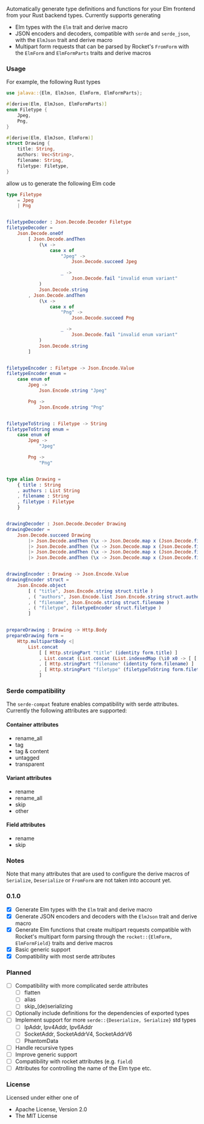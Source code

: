 Automatically generate type definitions and functions for your Elm frontend from your Rust backend types. Currently supports generating
- Elm types with the `Elm` trait and derive macro
- JSON encoders and decoders, compatible with `serde` and `serde_json`, with the `ElmJson` trait and derive macro
- Multipart form requests that can be parsed by Rocket's `FromForm` with the `ElmForm` and `ElmFormParts` traits and derive macros

### Usage
For example, the following Rust types
```rust
use jalava::{Elm, ElmJson, ElmForm, ElmFormParts};

#[derive(Elm, ElmJson, ElmFormParts)]
enum Filetype {
    Jpeg,
    Png,
}

#[derive(Elm, ElmJson, ElmForm)]
struct Drawing {
    title: String,
    authors: Vec<String>,
    filename: String,
    filetype: Filetype,
}
```
allow us to generate the following Elm code
```elm
type Filetype
    = Jpeg
    | Png


filetypeDecoder : Json.Decode.Decoder Filetype
filetypeDecoder =
    Json.Decode.oneOf
        [ Json.Decode.andThen
            (\x ->
                case x of
                    "Jpeg" ->
                        Json.Decode.succeed Jpeg

                    _ ->
                        Json.Decode.fail "invalid enum variant"
            )
            Json.Decode.string
        , Json.Decode.andThen
            (\x ->
                case x of
                    "Png" ->
                        Json.Decode.succeed Png

                    _ ->
                        Json.Decode.fail "invalid enum variant"
            )
            Json.Decode.string
        ]


filetypeEncoder : Filetype -> Json.Encode.Value
filetypeEncoder enum =
    case enum of
        Jpeg ->
            Json.Encode.string "Jpeg"

        Png ->
            Json.Encode.string "Png"


filetypeToString : Filetype -> String
filetypeToString enum =
    case enum of
        Jpeg ->
            "Jpeg"

        Png ->
            "Png"


type alias Drawing =
    { title : String
    , authors : List String
    , filename : String
    , filetype : Filetype
    }


drawingDecoder : Json.Decode.Decoder Drawing
drawingDecoder =
    Json.Decode.succeed Drawing
        |> Json.Decode.andThen (\x -> Json.Decode.map x (Json.Decode.field "title" Json.Decode.string))
        |> Json.Decode.andThen (\x -> Json.Decode.map x (Json.Decode.field "authors" (Json.Decode.list Json.Decode.string)))
        |> Json.Decode.andThen (\x -> Json.Decode.map x (Json.Decode.field "filename" Json.Decode.string))
        |> Json.Decode.andThen (\x -> Json.Decode.map x (Json.Decode.field "filetype" filetypeDecoder))


drawingEncoder : Drawing -> Json.Encode.Value
drawingEncoder struct =
    Json.Encode.object
        [ ( "title", Json.Encode.string struct.title )
        , ( "authors", Json.Encode.list Json.Encode.string struct.authors )
        , ( "filename", Json.Encode.string struct.filename )
        , ( "filetype", filetypeEncoder struct.filetype )
        ]


prepareDrawing : Drawing -> Http.Body
prepareDrawing form =
    Http.multipartBody <|
        List.concat
            [ [ Http.stringPart "title" (identity form.title) ]
            , List.concat (List.concat (List.indexedMap (\i0 x0 -> [ [ Http.stringPart "authors[" ++ String.fromInt i0 ++ "]" (identity x0) ] ]) (identity form.authors)))
            , [ Http.stringPart "filename" (identity form.filename) ]
            , [ Http.stringPart "filetype" (filetypeToString form.filetype) ]
            ]
```

### Serde compatibility
The `serde-compat` feature enables compatibility with serde attributes. Currently the following attributes are supported:
#### Container attributes
- rename_all
- tag
- tag & content
- untagged
- transparent
#### Variant attributes
- rename
- rename_all
- skip
- other
#### Field attributes
- rename
- skip

### Notes
Note that many attributes that are used to configure the derive macros of `Serialize`, `Deserialize` or `FromForm` are not taken into account yet.

### 0.1.0
- [x] Generate Elm types with the `Elm` trait and derive macro
- [x] Generate JSON encoders and decoders with the `ElmJson` trait and derive macro
- [x] Generate Elm functions that create multipart requests compatible with Rocket's multipart form parsing through the `rocket::{ElmForm, ElmFormField}` traits and derive macros
- [x] Basic generic support
- [x] Compatibility with most serde attributes

### Planned
- [ ] Compatibility with more complicated serde attributes
  - [ ] flatten
  - [ ] alias
  - [ ] skip_(de)serializing
- [ ] Optionally include definitions for the dependencies of exported types
- [ ] Implement support for more `serde::{Deserialize, Serialize}` std types
  - [ ] IpAddr, Ipv4Addr, Ipv6Addr
  - [ ] SocketAddr, SocketAddrV4, SocketAddrV6
  - [ ] PhantomData
- [ ] Handle recursive types
- [ ] Improve generic support
- [ ] Compatibility with rocket attributes (e.g. `field`)
- [ ] Attributes for controlling the name of the Elm type etc.

### License
Licensed under either one of
- Apache License, Version 2.0
- The MIT License

